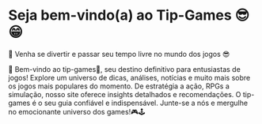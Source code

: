 # Seja bem-vindo(a) ao Tip-Games 😎​😁
📍  Venha se divertir e passar seu tempo livre no mundo dos jogos 😎  


💨 Bem-vindo ao tip-games🤩, seu destino definitivo para entusiastas de jogos! Explore um universo de dicas, análises, notícias e muito mais sobre os jogos mais populares do momento.
De estratégia a ação, RPGs a simulação, nosso site oferece insights detalhados e recomendações. O tip-games é o seu guia confiável e indispensável. Junte-se a nós e mergulhe no emocionante universo dos games!🎮​🕹️​
